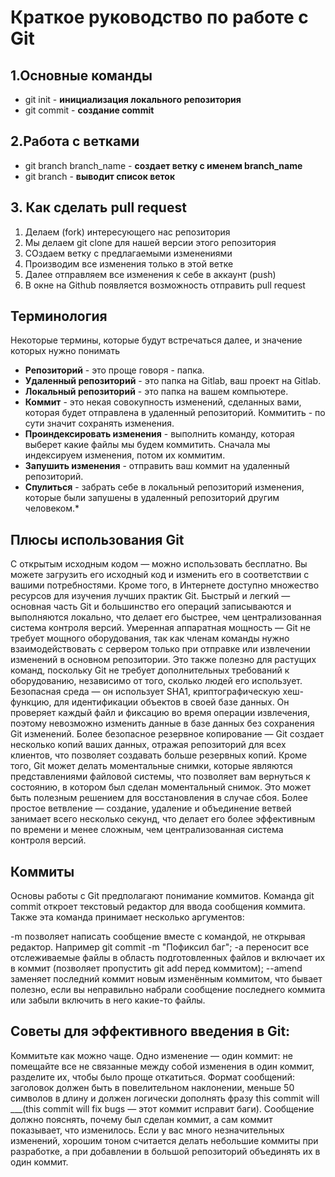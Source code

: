 # Краткое руководство по работе с Git

## 1.Основные команды
* git init - **инициализация локального репозитория**
* git commit - **создание commit**

## 2.Работа с ветками  
* git branch branch_name - **создает ветку с именем branch_name**
* git branch - **выводит список веток**

## 3. Как сделать pull request
1. Делаем (fork) интересующего нас репозитория
2. Мы делаем git clone для нашей версии этого репозитория
3. СОздаем ветку с предлагаемыми изменениями
4. Производим все изменения только в этой ветке
5. Далее отправляем все изменения к себе в аккаунт (push)
6. В окне на Github появляется возможность отправить pull request

## Терминология
Некоторые термины, которые будут встречаться далее, и значение которых нужно понимать

* __Репозиторий__ - это проще говоря - папка.
* __Удаленный репозиторий__ - это папка на Gitlab, ваш проект на Gitlab.
* __Локальный репозиторий__ - это папка на вашем компьютере.
* __Коммит__ - это некая совокупность изменений, сделанных вами, которая будет отправлена в удаленный репозиторий. Коммитить - по сути значит сохранять изменения.
* __Проиндексировать изменения__ - выполнить команду, которая выберет какие файлы мы будем коммитить. Сначала мы индексируем изменения, потом их коммитим.
* __Запушить изменения__ - отправить ваш коммит на удаленный репозиторий.
* __Спулиться__ - забрать себе в локальный репозиторий изменения, которые были запушены в удаленный репозиторий другим человеком.*

## Плюсы использования Git
 С открытым исходным кодом — можно использовать бесплатно. Вы можете загрузить его исходный код и изменить его в соответствии с вашими потребностями. Кроме того, в Интернете доступно множество ресурсов для изучения лучших практик Git.
Быстрый и легкий — основная часть Git и большинство его операций записываются и выполняются локально, что делает его быстрее, чем централизованная система контроля версий.
Умеренная аппаратная мощность — Git не требует мощного оборудования, так как членам команды нужно взаимодействовать с сервером только при отправке или извлечении изменений в основном репозитории. Это также полезно для растущих команд, поскольку Git не требует дополнительных требований к оборудованию, независимо от того, сколько людей его использует.
Безопасная среда — он использует SHA1, криптографическую хеш-функцию, для идентификации объектов в своей базе данных. Он проверяет каждый файл и фиксацию во время операции извлечения, поэтому невозможно изменить данные в базе данных без сохранения Git изменений.
Более безопасное резервное копирование — Git создает несколько копий ваших данных, отражая репозиторий для всех клиентов, что позволяет создавать больше резервных копий. Кроме того, Git может делать моментальные снимки, которые являются представлениями файловой системы, что позволяет вам вернуться к состоянию, в котором был сделан моментальный снимок. Это может быть полезным решением для восстановления в случае сбоя.
Более простое ветвление — создание, удаление и объединение ветвей занимает всего несколько секунд, что делает его более эффективным по времени и менее сложным, чем централизованная система контроля версий.

## Коммиты
Основы работы с Git предполагают понимание коммитов. Команда git commit откроет текстовый редактор для ввода сообщения коммита. Также эта команда принимает несколько аргументов:

-m позволяет написать сообщение вместе с командой, не открывая редактор. Например git commit -m "Пофиксил баг";
-a переносит все отслеживаемые файлы в область подготовленных файлов и включает их в коммит (позволяет пропустить git add перед коммитом);
--amend заменяет последний коммит новым изменённым коммитом, что бывает полезно, если вы неправильно набрали сообщение последнего коммита или забыли включить в него какие-то файлы.
## Советы для эффективного введения в Git:

Коммитьте как можно чаще.
Одно изменение — один коммит: не помещайте все не связанные между собой изменения в один коммит, разделите их, чтобы было проще откатиться.
Формат сообщений: заголовок должен быть в повелительном наклонении, меньше 50 символов в длину и должен логически дополнять фразу this commit will ___(this commit will fix bugs — этот коммит исправит баги). Сообщение должно пояснять, почему был сделан коммит, а сам коммит показывает, что изменилось.
Если у вас много незначительных изменений, хорошим тоном считается делать небольшие коммиты при разработке, а при добавлении в большой репозиторий объединять их в один коммит.
